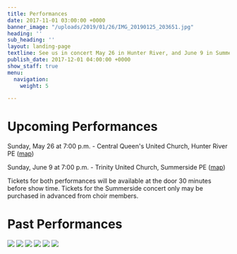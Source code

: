 ```yaml
---
title: Performances
date: 2017-11-01 03:00:00 +0000
banner_image: "/uploads/2019/01/26/IMG_20190125_203651.jpg"
heading: ''
sub_heading: ''
layout: landing-page
textline: See us in concert May 26 in Hunter River, and June 9 in Summerside
publish_date: 2017-12-01 04:00:00 +0000
show_staff: true
menu:
  navigation:
    weight: 5

---
```

# Upcoming Performances

Sunday, May 26 at 7:00 p.m. - Central Queen's United Church, Hunter River PE ([map](https://goo.gl/maps/8BsDwLN2jLK2))

Sunday, June 9 at 7:00 p.m. - Trinity United Church, Summerside PE ([map](https://goo.gl/maps/nuzN7oMkWLG2))

Tickets for both performances will be available at the door 30 minutes before show time. Tickets for the Summerside concert only may be purchased in advanced from choir members.

# Past Performances

![](/uploads/2019/01/30/concertposterchristmas2018.jpg)
![](/uploads/2019/01/30/concertposterspring2018.jpg)
![](/uploads/2019/01/30/concertposterchristmas2017.jpg)
![](/uploads/2019/01/30/concertposterspring2017.jpg)
![](/uploads/2019/01/30/concertposterchristmas2016.jpg)
![](/uploads/2019/01/30/concertposterspring2016.jpg)